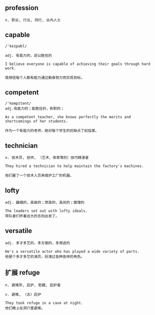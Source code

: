 ## profession
```
n. 职业, 行业, 同行, 业内人士
```

## capable
```
/'keɪpəbl/

adj. 有能力的，足以胜任的

I believe everyone is capable of achieving their goals through hard work.

我相信每个人都有能力通过勤奋努力而实现目标。
```

## competent
```
/'kɒmpɪtənt/
adj.有能力的；能胜任的，称职的；

As a competent teacher, she knows perfectly the merits and shortcomings of her students.

作为一个有能力的老师，她对每个学生的优缺点了如指掌。
```
## technician
```
n. 技术员, 技师, （艺术、体育等的）技巧精湛者

They hired a technician to help maintain the factory's machines.

他们雇了一个技术人员来维护工厂的机器。
```
## lofty
```
adj. 巍峨的，高耸的；崇高的，高尚的；傲慢的

The leaders set out with lofty ideals.
带队者们怀着远大的志向出发了。
```
## versatile
```
adj. 多才多艺的，多方面的，多用途的

He's a versatile actor who has played a wide variety of parts.
他是个多才多艺的演员，扮演过各种各样的角色。
```
## 扩展  refuge
```
n. 避难所, 庇护, 慰藉, 庇护者

v. 避难, 〈古〉庇护

They took refuge in a cave at night.
他们晚上在洞穴里避难。
```
